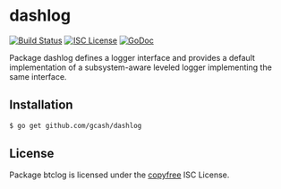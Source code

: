 dashlog
======

[![Build Status](http://img.shields.io/travis/btcsuite/btclog.svg)](https://travis-ci.org/btcsuite/btclog)
[![ISC License](http://img.shields.io/badge/license-ISC-blue.svg)](http://copyfree.org)
[![GoDoc](https://img.shields.io/badge/godoc-reference-blue.svg)](http://godoc.org/github.com/btcsuite/btclog)

Package dashlog defines a logger interface and provides a default implementation
of a subsystem-aware leveled logger implementing the same interface.

## Installation

```bash
$ go get github.com/gcash/dashlog
```

## License

Package btclog is licensed under the [copyfree](http://copyfree.org) ISC
License.
